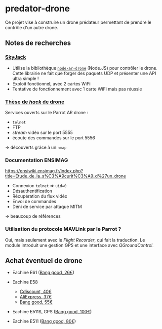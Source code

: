 # predator-drone

Ce projet vise à construire un drone prédateur permettant de prendre le contrôle d'un autre drone.


## Notes de recherches

### [SkyJack](https://github.com/samyk/skyjack)

- Utilise la bibliothèque [`node-ar-drone`](https://github.com/felixge/node-ar-drone) (Node.JS) pour contrôler le drone. Cette 
  librairie ne fait que forger des paquets UDP et présenter une API ultra simple !
- Exploit fonctionnel, avec 2 cartes WiFi
- Tentative de fonctionnement avec 1 carte WiFi mais pas réussie


### [Thèse de *hack* de drone](https://github.com/markszabo/drone-hacking)

Services ouverts sur le Parrot AR drone :

- `telnet`
- FTP
- *stream* vidéo sur le port 5555
- écoute des commandes sur le port 5556

=> découverts grâce à un `nmap`


### Documentation ENSIMAG

<https://ensiwiki.ensimag.fr/index.php?title=Etude_de_la_s%C3%A9curit%C3%A9_d%27un_drone>

- Connexion `telnet` => `uid=0`
- Désauthentification
- Récupération du flux vidéo
- Envoi de commandes
- Déni de service par attaque MITM

=> beaucoup de références


### Utilisation du protocole MAVLink par le Parrot ?

Oui, mais seulement avec le *Flight Recorder*, qui fait la traduction. Le module introduit 
une gestion GPS et une interface avec *QGroundControl*.


## Achat éventuel de drone

- Eachine E61 ([Bang good, 
  26€](https://fr.banggood.com/Eachine-E61E61HW-Mini-WiFi-FPV-With-HD-Camera-High-Hold-Mode-Foldable-RC-Drone-Quadcopter-RTF-p-1384204.html))

- Eachine E58
  - [Cdiscount, 
    40€](https://www.cdiscount.com/juniors/drones/eachine-e58-wifi-rc-drone-2mp-camera-3-batteries/f-12099-eac6296623481690.html)
  - [AliExpress, 
    37€](https://fr.aliexpress.com/item/JY019-Quadrocopter-0-3MP-2MP-Cam-ra-Drone-Rc-Profissional-WiFi-FPV-Mini-Drones-Avions-Sans/32967487007.html)
  - [Bang good, 
    55€](https://fr.banggood.com/Eachine-E58-WIFI-FPV-With-2MP-Wide-Angle-Camera-High-Hold-Mode-Foldable-RC-Drone-Quadcopter-RTF-p-1212232.html)

- Eachine E511S, GPS ([Bang good, 
  100€](https://fr.banggood.com/Eachine-E511S-GPS-Dynamic-Follow-WIFI-FPV-With-1080P-Camera-16mins-Flight-Time-RC-Drone-Quadcopter-p-1373965.html))

- Eachine E511 ([Bang good, 
  80€](https://fr.banggood.com/Eachine-E511-WIFI-FPV-With-1080P-Camera-17mins-Flight-Time-High-Hold-Mode-Foldable-RC-Quadcopter-RTF-p-1361612.html))

